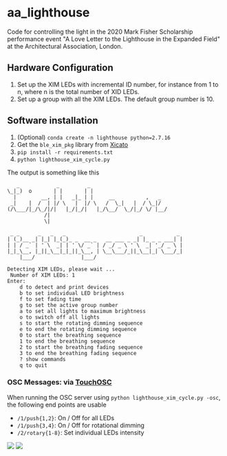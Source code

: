# aa_lighthouse
Code for controlling the light in the 2020 Mark Fisher Scholarship performance event "A Love Letter to the Lighthouse in the Expanded Field" at the Architectural Association, London.

## Hardware Configuration

1. Set up the XIM LEDs with incremental ID number, for instance from 1 to n, where n is the total number of XID LEDs.
2. Set up a group with all the XIM LEDs. The default group number is 10.

## Software installation

1. (Optional) `conda create -n lighthouse python=2.7.16`
2. Get the `ble_xim_pkg` library from [Xicato](http://www.xicato.com)
3. `pip install -r requirements.txt`
4. `python lighthouse_xim_cycle.py`

The output is something like this

```
   _            _         _
\_|_)  o       | |       | |
  |        __, | |   _|_ | |     __          ,   _
 _|    |  /  | |/ \   |  |/ \   /  \_|   |  / \_|/
(/\___/|_/\_/|/|   |_/|_/|   |_/\__/  \_/|_/ \/ |__/
            /|
            \|

 _ _      _   _   _                        _           _
| (_)__ _| |_| |_(_)_ _  __ _   __ ___ _ _| |_ _ _ ___| |
| | / _` | ' \  _| | ' \/ _` | / _/ _ \ ' \  _| '_/ _ \ |
|_|_\__, |_||_\__|_|_||_\__, | \__\___/_||_\__|_| \___/_|
    |___/               |___/

Detecting XIM LEDs, please wait ...
 Number of XIM LEDs: 1
Enter:
	d to detect and print devices
	b to set individual LED brightness
	f to set fading time
	g to set the active group number
	a to set all lights to maximum brightness
	o to switch off all lights
	s to start the rotating dimming sequence
	e to end the rotating dimming sequence
	0 to start the breathing sequence
	1 to end the breathing sequence
	2 to start the breathing fading sequence
	3 to end the breathing fading sequence
	? show commands
	q to quit
```


### OSC Messages: via [TouchOSC](https://hexler.net/products/touchosc)

When running the OSC server using `python lighthouse_xim_cycle.py -osc`, the following end points are usable

- `/1/push{1,2}`: On / Off for all LEDs
- `/1/push{3,4}`: On / Off for rotational dimming
- `/2/rotary{1-8}`: Set individual LEDs intensity

![](https://user-images.githubusercontent.com/317202/73316701-a35c8d00-422b-11ea-9828-df7412e56ef2.png)
![](https://user-images.githubusercontent.com/317202/73316700-a35c8d00-422b-11ea-98e8-fbd8146597d4.png)
